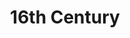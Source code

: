 ---
title: 16th Century
layout: post
description: summary
permalink: /centuries/16
menu: nav/world/centuries.html
image: 
tags: [centuries]
---